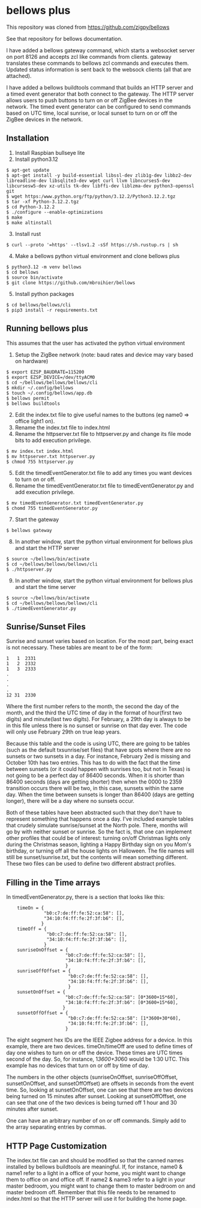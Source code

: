 # bellows plus

This repository was cloned from https://github.com/zigpy/bellows

See that repository for bellows documentation.

I have added a bellows gateway command, which starts a websocket server on port 8126 and accepts zcl like commands from clients.  gateway translates these commands to bellows zcl commands and executes them.  Updated status information is sent back to the websock clients (all that are attached).

I have added a bellows buildtools command that builds an HTTP server and a timed event generator that both connect to the gateway.  The HTTP server allows users to push buttons to turn on or off ZigBee devices in the network.  The timed event generator can be configured to send commands based on UTC time, local sunrise, or local sunset to turn on or off the ZigBee devices in the network.

## Installation

  1) Install Raspbian bullseye lite
  2) Install python3.12
  ```
  $ apt-get update
  $ apt-get install -y build-essential libssl-dev zlib1g-dev libbz2-dev libreadline-dev libsqlite3-dev wget curl llvm libncurses5-dev libcursesw5-dev xz-utils tk-dev libffi-dev liblzma-dev python3-openssl git
  $ wget https:/www.python.org/ftp/python/3.12.2/Python3.12.2.tgz
  $ tar -xf Python-3.12.2.tgz
  $ cd Python-3.12.2
  $ ./configure --enable-optimizations
  $ make
  $ make altinstall
  ```
  3) Install rust
  ```
  $ curl --proto '=https' --tlsv1.2 -sSf https://sh.rustup.rs | sh
  ```
  4) Make a bellows python virtual environment and clone bellows plus
  ```
  $ python3.12 -m venv bellows
  $ cd bellows
  $ source bin/activate
  $ git clone https://github.com/mbroihier/bellows
  ```
  5) Install python packages
  ```
  $ cd bellows/bellows/cli
  $ pip3 install -r requirements.txt
  ```

## Running bellows plus
This assumes that the user has activated the python virtual environment

  1) Setup the ZigBee network (note: baud rates and device may vary based on hardware)
  ```
  $ export EZSP_BAUDRATE=115200
  $ export EZSP_DEVICE=/dev/ttyACM0
  $ cd ~/bellows/bellows/bellows/cli
  $ mkdir ~/.config/bellows
  $ touch ~/.config/bellows/app.db
  $ bellows permit
  $ bellows buildtools
  ```
  2) Edit the index.txt file to give useful names to the buttons (eg name0 => office light1 on).
  3) Rename the index.txt file to index.html
  4) Rename the httpserver.txt file to httpserver.py and change its file mode bits to add execution privilege.
  ```
  $ mv index.txt index.html
  $ mv httpserver.txt httpserver.py
  $ chmod 755 httpserver.py
  ```
  5) Edit the timedEventGenerator.txt file to add any times you want devices to turn on or off.
  6) Rename the timedEventGenerator.txt file to timedEventGenerator.py and add execution privilege.
  ```
  $ mv timedEventGenerator.txt timedEventGenerator.py
  $ chomd 755 timedEventGenerator.py
  ```
  7) Start the gateway
  ```
  $ bellows gateway
  ```
  8) In another window, start the python virtual environment for bellows plus and start the HTTP server
  ```
  $ source ~/bellows/bin/activate
  $ cd ~/bellows/bellows/bellows/cli
  $ ./httpserver.py
  ```
  9) In another window, start the python virtual environment for bellows plus and start the time server
  ```
  $ source ~/bellows/bin/activate
  $ cd ~/bellows/bellows/bellows/cli
  $ ./timedEventGenerator.py
  ```

## Sunrise/Sunset Files
Sunrise and sunset varies based on location.  For the most part, being exact is not necessary.  These tables are meant to be of the form:

```
1   1  2331
1   2  2332
1   3  2333
.
.
.
.
12 31  2330
```
Where the first number refers to the month, the second the day of the month, and the third the UTC time of day in the format of hour(first two digits) and minute(last two digits).  For February, a 29th day is always to be in this file unless there is no sunset or sunrise on that day ever.  The code will only use February 29th on true leap years.

Because this table and the code is using UTC, there are going to be tables (such as the default txsunrise/set files) that have spots where there are no sunsets or two sunsets in a day.  For instance, February 2ed is missing and October 10th has two entries.  This has to do with the fact that the time between sunsets (or it could happen with sunrises too, but not in Texas) is not going to be a perfect day of 86400 seconds.  When it is shorter than 86400 seconds (days are getting shorter) then when the 0000 to 2359 transition occurs there will be two, in this case, sunsets within the same day.  When the time between sunsets is longer than 86400 (days are getting longer), there will be a day where no sunsets occur.

Both of these tables have been abstracted such that they don't have to represent something that happens once a day.  I've included example tables that crudely simulate sunrise/sunset at the North pole.  There, months will go by with neither sunset or sunrise.  So the fact is, that one can implement other profiles that could be of interest: turning on/off Christmas lights only during the Christmas season, lighting a Happy Birthday sign on you Mom's birthday, or turning off all the house lights on Halloween.  The file names will still be sunset/sunrise.txt, but the contents will mean something different.  These two files can be used to define two different abstract profiles.

## Filling in the Time arrays

In timedEventGenerator.py, there is a section that looks like this:

```
    timeOn = {
              "b0:c7:de:ff:fe:52:ca:58": [],
              "34:10:f4:ff:fe:2f:3f:b6": [],
             }
    timeOff = {
               "b0:c7:de:ff:fe:52:ca:58": [],
               "34:10:f4:ff:fe:2f:3f:b6": [],
              }
    sunriseOnOffset = {
                      "b0:c7:de:ff:fe:52:ca:58": [],
                      "34:10:f4:ff:fe:2f:3f:b6": [],
                      }
    sunriseOffOffset = {
                       "b0:c7:de:ff:fe:52:ca:58": [],
                       "34:10:f4:ff:fe:2f:3f:b6": [],
                       }
    sunsetOnOffset = {
                      "b0:c7:de:ff:fe:52:ca:58": [0*3600+15*60],
                      "34:10:f4:ff:fe:2f:3f:b6": [0*3600+15*60],
                     }
    sunsetOffOffset = {
                       "b0:c7:de:ff:fe:52:ca:58": [1*3600+30*60],
                       "34:10:f4:ff:fe:2f:3f:b6": [],
                      }

```
The eight segment hex IDs are the IEEE Zigbee address for a device.  In this example, there are two devices. timeOn/timeOff are used to define times of day one wishes to turn on or off the device.  These times are UTC times second of the day.  So, for instance, 1*3600+30*60 would be 1:30 UTC.  This example has no devices that turn on or off by time of day.

The numbers in the other objects (sunriseOnOffset, sunriseOffOffset, sunsetOnOffset, and sunsetOffOffset) are offsets in seconds from the event time.  So, looking at sunsetOnOffset, one can see that there are two devices being turned on 15 minutes after sunset.  Looking at sunsetOffOffset, one can see that one of the two devices is being turned off 1 hour and 30 minutes after sunset.

One can have an arbitrary number of on or off commands.  Simply add to the array separating entries by commas.

## HTTP Page Customization

The index.txt file can and should be modified so that the canned names installed by bellows buildtools are meaningful.  If, for instance, name0 & name1 refer to a light in a office of your home, you might want to change them to office on and office off.  If name2 & name3 refer to a light in your master bedroom, you might want to change them to master bedroom on and master bedroom off.  Remember that this file needs to be renamed to index.html so that the HTTP server will use it for building the home page.
